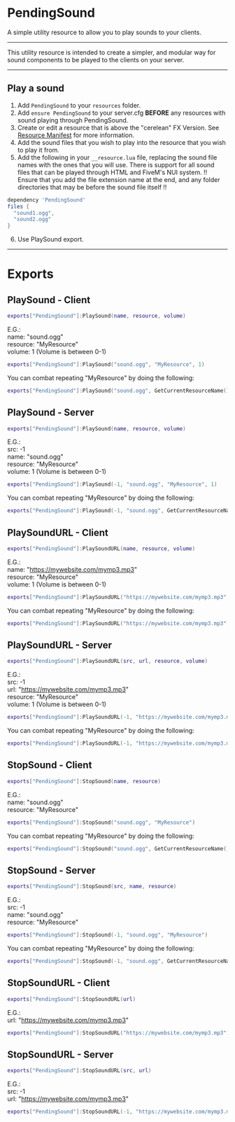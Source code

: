 # PendingSound
A simple utility resource to allow you to play sounds to your clients.

---

This utility resource is intended to create a simpler, and modular way for sound components to be played to the clients on your server.

--- 

## Play a sound

1. Add `PendingSound` to your `resources` folder.
2. Add `ensure PendingSound` to your server.cfg **BEFORE** any resources with sound playing through PendingSound. 
3. Create or edit a resource that is above the "cerelean" FX Version. See [Resource Manifest](https://docs.fivem.net/docs/scripting-reference/resource-manifest/resource-manifest/#fx-version-cerulean-2020-05) for more information.
4. Add the sound files that you wish to play into the resource that you wish to play it from.
5. Add the following in your `__resource.lua` file, replacing the sound file names with the ones that you will use. There is support for all sound files that can be played through HTML and FiveM's NUI system. !! Ensure that you add the file extension name at the end, and any folder directories that may be before the sound file itself !! 
```lua 
dependency 'PendingSound'
files {
  "sound1.ogg",
  "sound2.ogg"
}
```
6. Use PlaySound export.

---

# Exports

## PlaySound - Client

```lua
exports["PendingSound"]:PlaySound(name, resource, volume)
```
E.G.:  
name: "sound.ogg"  
resource: "MyResource"  
volume: 1 (Volume is between 0-1)  

```lua
exports["PendingSound"]:PlaySound("sound.ogg", "MyResource", 1)
```
You can combat repeating "MyResource" by doing the following:
```lua
exports["PendingSound"]:PlaySound("sound.ogg", GetCurrentResourceName(), 1)
```

## PlaySound - Server

```lua
exports["PendingSound"]:PlaySound(name, resource, volume)
```
E.G.:  
src: -1  
name: "sound.ogg"  
resource: "MyResource"  
volume: 1 (Volume is between 0-1)  

```lua
exports["PendingSound"]:PlaySound(-1, "sound.ogg", "MyResource", 1)
```
You can combat repeating "MyResource" by doing the following:
```lua
exports["PendingSound"]:PlaySound(-1, "sound.ogg", GetCurrentResourceName(), 1)
```

## PlaySoundURL - Client

```lua
exports["PendingSound"]:PlaySoundURL(name, resource, volume)
```
E.G.:  
name: "https://mywebsite.com/mymp3.mp3"  
resource: "MyResource"  
volume: 1 (Volume is between 0-1)  

```lua
exports["PendingSound"]:PlaySoundURL("https://mywebsite.com/mymp3.mp3", "MyResource", 1)
```
You can combat repeating "MyResource" by doing the following:
```lua
exports["PendingSound"]:PlaySoundURL("https://mywebsite.com/mymp3.mp3", GetCurrentResourceName(), 1)
```

## PlaySoundURL - Server

```lua
exports["PendingSound"]:PlaySoundURL(src, url, resource, volume)
```
E.G.:  
src: -1  
url: "https://mywebsite.com/mymp3.mp3"  
resource: "MyResource"  
volume: 1 (Volume is between 0-1)  

```lua
exports["PendingSound"]:PlaySoundURL(-1, "https://mywebsite.com/mymp3.mp3", "MyResource", 1)
```
You can combat repeating "MyResource" by doing the following:
```lua
exports["PendingSound"]:PlaySoundURL(-1, "https://mywebsite.com/mymp3.mp3", GetCurrentResourceName(), 1)
```

## StopSound - Client

```lua
exports["PendingSound"]:StopSound(name, resource)
```
E.G.:  
name: "sound.ogg"  
resource: "MyResource"  

```lua
exports["PendingSound"]:StopSound("sound.ogg", "MyResource")
```
You can combat repeating "MyResource" by doing the following:
```lua
exports["PendingSound"]:StopSound("sound.ogg", GetCurrentResourceName())
```

## StopSound - Server

```lua
exports["PendingSound"]:StopSound(src, name, resource)
```
E.G.:  
src: -1  
name: "sound.ogg"  
resource: "MyResource"  

```lua
exports["PendingSound"]:StopSound(-1, "sound.ogg", "MyResource")
```
You can combat repeating "MyResource" by doing the following:
```lua
exports["PendingSound"]:StopSound(-1, "sound.ogg", GetCurrentResourceName())
```

## StopSoundURL - Client

```lua
exports["PendingSound"]:StopSoundURL(url)
```
E.G.:  
url: "https://mywebsite.com/mymp3.mp3"  

```lua
exports["PendingSound"]:StopSoundURL("https://mywebsite.com/mymp3.mp3")
```

## StopSoundURL - Server

```lua
exports["PendingSound"]:StopSoundURL(src, url)
```
E.G.:  
src: -1  
url: "https://mywebsite.com/mymp3.mp3"  

```lua
exports["PendingSound"]:StopSoundURL(-1, "https://mywebsite.com/mymp3.mp3")
```
